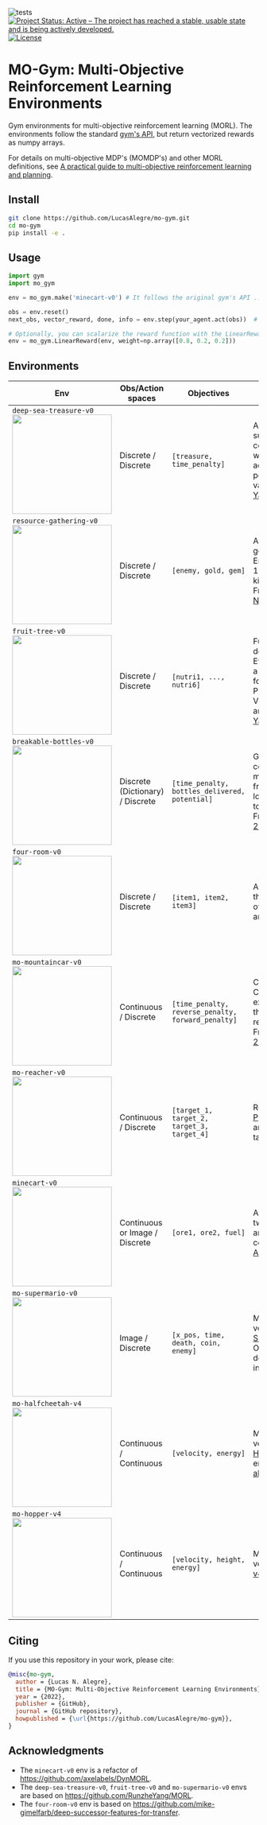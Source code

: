 ![tests](https://github.com/LucasAlegre/mo-gym/workflows/Python%20tests/badge.svg)
[![Project Status: Active – The project has reached a stable, usable state and is being actively developed.](https://www.repostatus.org/badges/latest/active.svg)](https://www.repostatus.org/#active)
[![License](http://img.shields.io/badge/license-MIT-brightgreen.svg?style=flat)](https://github.com/LucasAlegre/mo-gym/blob/main/LICENSE)

# MO-Gym: Multi-Objective Reinforcement Learning Environments

Gym environments for multi-objective reinforcement learning (MORL). The environments follow the standard [gym's API](https://github.com/openai/gym), but return vectorized rewards as numpy arrays.

For details on multi-objective MDP's (MOMDP's) and other MORL definitions, see [A practical guide to multi-objective reinforcement learning and planning](https://link.springer.com/article/10.1007/s10458-022-09552-y).

## Install
```bash
git clone https://github.com/LucasAlegre/mo-gym.git
cd mo-gym
pip install -e .
```

## Usage

```python
import gym
import mo_gym

env = mo_gym.make('minecart-v0') # It follows the original gym's API ...

obs = env.reset()
next_obs, vector_reward, done, info = env.step(your_agent.act(obs))  # but vector_reward is a numpy array!

# Optionally, you can scalarize the reward function with the LinearReward wrapper
env = mo_gym.LinearReward(env, weight=np.array([0.8, 0.2, 0.2]))
```

## Environments

| Env | Obs/Action spaces | Objectives | Description |
| --- | --- | --- | --- |
|  `deep-sea-treasure-v0` <br><img src="https://raw.githubusercontent.com/LucasAlegre/mo-gym/main/screenshots/dst.png" width="200px"> | Discrete / Discrete |  `[treasure, time_penalty]` | Agent is a submarine that must collect a treasure while taking into account a time penalty. Treasures values taken from [Yang et al. 2019](https://arxiv.org/pdf/1908.08342.pdf). |
|  `resource-gathering-v0` <br><img src="https://raw.githubusercontent.com/LucasAlegre/mo-gym/main/screenshots/resource-gathering.png" width="200px"> | Discrete / Discrete |  `[enemy, gold, gem]` | Agent must collect gold or gem. Enemies have a 10% chance of killing the agent. From [Barret & Narayanan 2008](https://dl.acm.org/doi/10.1145/1390156.1390162). |
|  `fruit-tree-v0` <br><img src="https://raw.githubusercontent.com/LucasAlegre/mo-gym/main/screenshots/fruit-tree.png" width="200px"> | Discrete / Discrete |  `[nutri1, ..., nutri6]` | Full binary tree of depth d=5,6 or 7. Every leaf contains a fruit with a value for the nutrients Protein, Carbs, Fats, Vitamins, Minerals and Water. From [Yang et al. 2019](https://arxiv.org/pdf/1908.08342.pdf). |
|  `breakable-bottles-v0` <br><img src="" width="200px"> | Discrete (Dictionary) / Discrete |  `[time_penalty, bottles_delivered, potential]` | Gridworld with 5 cells. The agents must collect bottles from the source location and deliver to the destination. From [Vamplew et al. 2021](https://www.sciencedirect.com/science/article/pii/S0952197621000336). |
|  `four-room-v0` <br><img src="https://raw.githubusercontent.com/LucasAlegre/mo-gym/main/screenshots/four-room.png" width="200px"> | Discrete / Discrete |  `[item1, item2, item3]` | Agent must collect three different types of items in the map and reach the goal.|
|  `mo-mountaincar-v0` <br><img src="https://raw.githubusercontent.com/LucasAlegre/mo-gym/main/screenshots/mo-mountaincar.png" width="200px"> | Continuous / Discrete |  `[time_penalty, reverse_penalty, forward_penalty]` | Classic Mountain Car env, but with extra penalties for the forward and reverse actions. From [Vamplew et al. 2011](https://www.researchgate.net/publication/220343783_Empirical_evaluation_methods_for_multiobjective_reinforcement_learning_algorithms). |
| `mo-reacher-v0` <br><img src="https://raw.githubusercontent.com/LucasAlegre/mo-gym/main/screenshots/reacher.png" width="200px">| Continuous / Discrete | `[target_1, target_2, target_3, target_4]` | Reacher robot from [PyBullet](https://github.com/benelot/pybullet-gym/blob/ec9e87459dd76d92fe3e59ee4417e5a665504f62/pybulletgym/envs/roboschool/robots/manipulators/reacher.py), but there are 4 different target positions. |
|  `minecart-v0` <br><img src="https://raw.githubusercontent.com/LucasAlegre/mo-gym/main/screenshots/minecart.png" width="200px"> | Continuous or Image / Discrete |  `[ore1, ore2, fuel]`  | Agent must collect two types of ores and minimize fuel consumption. From [Abels et al. 2019](https://arxiv.org/abs/1809.07803v2). |
|  `mo-supermario-v0` <br><img src="https://raw.githubusercontent.com/LucasAlegre/mo-gym/main/screenshots/mario.png" width="200px"> | Image / Discrete |  `[x_pos, time, death, coin, enemy]`  | Multi-objective version of [SuperMarioBrosEnv](https://github.com/Kautenja/gym-super-mario-bros). Objectives are defined similarly as in [Yang et al. 2019](https://arxiv.org/pdf/1908.08342.pdf). |
|  `mo-halfcheetah-v4` <br><img src="https://raw.githubusercontent.com/LucasAlegre/mo-gym/main/screenshots/cheetah.png" width="200px"> | Continuous / Continuous |  `[velocity, energy]`  | Multi-objective version of [HalfCheetah-v4](https://www.gymlibrary.ml/environments/mujoco/half_cheetah/) env. Similar to [Xu et al. 2020](https://github.com/mit-gfx/PGMORL). |
|  `mo-hopper-v4` <br><img src="https://raw.githubusercontent.com/LucasAlegre/mo-gym/main/screenshots/hopper.png" width="200px"> | Continuous / Continuous |  `[velocity, height, energy]`  | Multi-objective version of [Hopper-v4](https://www.gymlibrary.ml/environments/mujoco/hopper/) env. |

## Citing

If you use this repository in your work, please cite:

```bibtex
@misc{mo-gym,
  author = {Lucas N. Alegre},
  title = {MO-Gym: Multi-Objective Reinforcement Learning Environments},
  year = {2022},
  publisher = {GitHub},
  journal = {GitHub repository},
  howpublished = {\url{https://github.com/LucasAlegre/mo-gym}},
}
```

## Acknowledgments

* The `minecart-v0` env is a refactor of https://github.com/axelabels/DynMORL.
* The `deep-sea-treasure-v0`, `fruit-tree-v0` and `mo-supermario-v0` envs are based on https://github.com/RunzheYang/MORL.
* The `four-room-v0` env is based on https://github.com/mike-gimelfarb/deep-successor-features-for-transfer.
